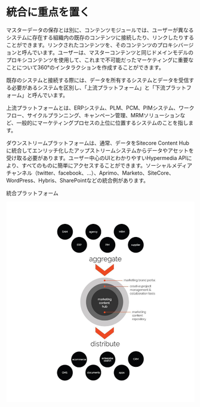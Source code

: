# 統合に重点を置く

マスターデータの保存とは別に、コンテンツモジュールでは、ユーザーが異なるシステムに存在する組織内の既存のコンテンツに接続したり、リンクしたりすることができます。リンクされたコンテンツを、そのコンテンツのプロキシバージョンと呼んでいます。ユーザーは、マスターコンテンツと同じドメインモデルのプロキシコンテンツを使用して、これまで不可能だったマーケティングに重要なことについて360°のインタラクションを作成することができます。

既存のシステムと接続する際には、データを所有するシステムとデータを受信する必要があるシステムを区別し、「上流プラットフォーム」と「下流プラットフォーム」と呼んでいます。

上流プラットフォームとは、ERPシステム、PLM、PCM、PIMシステム、ワークフロー、サイクルプランニング、キャンペーン管理、MRMソリューションなど、一般的にマーケティングプロセスの上位に位置するシステムのことを指します。

ダウンストリームプラットフォームは、通常、データをSitecore Content Hubに統合してエンリッチ化したアップストリームシステムからデータやアセットを受け取る必要があります。ユーザー中心のUIとわかりやすいHypermedia APIにより、すべてのものに簡単にアクセスすることができます。ソーシャルメディアチャンネル（twitter、facebook、...）、Aprimo、Marketo、SiteCore、WordPress、Hybris、SharePointなどの統合例があります。

統合プラットフォーム

![](../../../images/user-documentation/content-user-manual/about-m-content/_user-documentation_content-user-manual_3.0.0_4_Integration_platforms.jpg)
